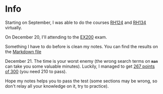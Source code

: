 # Info

Starting on September, I was able to do the courses [RH124][1] and [RH134][2] virtually.

On December 20, I'll attending to the [EX200][3] exam.

Something I have to do before is clean my notes. You can find the results on the [Markdown file][4]

December 21. The time is your worst enemy (the wrong search terms on **`man`** can take you some valuable minutes).
Luckily, I managed to get [267 points of 300][5] (you need 210 to pass).

Hope my notes helps you to pass the test (some sections may be wrong, so don't relay all your knowledge on it, try to practice).

[1]: https://www.redhat.com/en/services/training/rh124-red-hat-system-administration-i
[2]: https://www.redhat.com/en/services/training/rh134-red-hat-system-administration-ii
[3]: https://www.redhat.com/en/services/training/ex200-red-hat-certified-system-administrator-rhcsa-exam
[4]: /RH-EX200.md
[5]: https://www.redhat.com/rhtapps/services/verify/?certId=190-332-684
